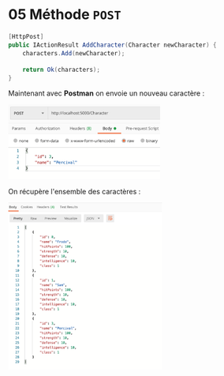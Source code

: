 # 05 Méthode `POST`

```cs
[HttpPost]
public IActionResult AddCharacter(Character newCharacter) {
    characters.Add(newCharacter);

    return Ok(characters);
}
```

Maintenant avec **Postman** on envoie un nouveau caractère :

<img src="assets/Screenshot 2020-07-09 at 14.19.53.png" alt="Screenshot 2020-07-09 at 14.19.53" style="zoom: 33%;" />

On récupère l'ensemble des caractères :

<img src="assets/Screenshot 2020-07-09 at 14.20.31.png" alt="Screenshot 2020-07-09 at 14.20.31" style="zoom:33%;" />

